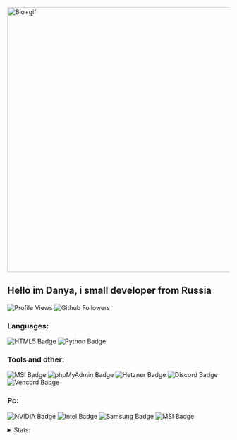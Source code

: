 <a href="https://e-z.bio/d3f0ltik" target="_blank">
  <img src="https://i.ibb.co/fzyvWNcC/standard-4.gif" alt="Bio+gif" width="600"/>
</a>

## **Hello im Danya, i small developer from Russia**
![Profile Views](https://komarev.com/ghpvc/?username=defoltik1337)
![Github Followers](https://img.shields.io/github/followers/defoltik1337)

### Languages:
![HTML5 Badge](https://img.shields.io/badge/HTML5-E34F26?logo=html5&logoColor=fff&style=for-the-badge)
![Python Badge](https://img.shields.io/badge/Python-3776AB?logo=python&logoColor=fff&style=for-the-badge)

### Tools and other:
![MSI Badge](https://img.shields.io/badge/MSI-F00?logo=msi&logoColor=fff&style=for-the-badge)
![phpMyAdmin Badge](https://img.shields.io/badge/phpMyAdmin-6C78AF?logo=phpmyadmin&logoColor=fff&style=for-the-badge)
![Hetzner Badge](https://img.shields.io/badge/Hetzner-D50C2D?logo=hetzner&logoColor=fff&style=for-the-badge)
![Discord Badge](https://img.shields.io/badge/Discord-5865F2?logo=discord&logoColor=fff&style=for-the-badge)
![Vencord Badge](https://img.shields.io/badge/Vencord-D3859B?logo=vencord&logoColor=fff&style=for-the-badge)

### Pc:
![NVIDIA Badge](https://img.shields.io/badge/NVIDIA-76B900?logo=nvidia&logoColor=fff&style=for-the-badge)
![Intel Badge](https://img.shields.io/badge/Intel-0071C5?logo=intel&logoColor=fff&style=for-the-badge)
![Samsung Badge](https://img.shields.io/badge/Samsung-1428A0?logo=samsung&logoColor=fff&style=for-the-badge)
![MSI Badge](https://img.shields.io/badge/MSI-F00?logo=msi&logoColor=fff&style=for-the-badge)

<details>
  <summary>Stats:</summary>

  ![Anurag's GitHub stats](https://github-readme-stats.vercel.app/api?username=defoltik1337&show_icons=true&theme=gruvbox)
  ![Top Langs](https://github-readme-stats.vercel.app/api/top-langs/?username=defoltik1337&layout=compact)

</details>
